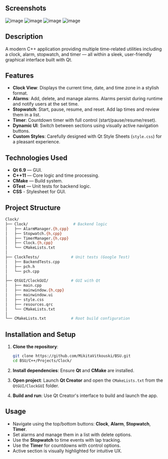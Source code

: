 ## Screenshots
![image](https://github.com/user-attachments/assets/96d761cb-eaec-48b4-a65a-e587c7efd8ef)
![image](https://github.com/user-attachments/assets/e58d05e5-6a8a-4ddb-be54-484ff2a46ab0)
![image](https://github.com/user-attachments/assets/719558fc-2572-4c63-a5d8-ea80d641ac42)
![image](https://github.com/user-attachments/assets/1496626f-701f-4c8e-a974-bd66c1b1c5e2)

## Description
A modern C++ application providing multiple time-related utilities including a clock, alarm, stopwatch, and timer — all within a sleek, user-friendly graphical interface built with Qt.

## Features

- **Clock View**: Displays the current time, date, and time zone in a stylish format.
- **Alarms**: Add, delete, and manage alarms. Alarms persist during runtime and notify users at the set time.
- **Stopwatch**: Start, pause, resume, and reset. Add lap times and review them in a list.
- **Timer**: Countdown timer with full control (start/pause/resume/reset).
- **Dynamic UI**: Switch between sections using visually active navigation buttons.
- **Custom Styles**: Carefully designed with Qt Style Sheets (`style.css`) for a pleasant experience.

## Technologies Used

- **Qt 6.9** — GUI.
- **C++11** — Core logic and time processing.
- **CMake** — Build system.
- **GTest** — Unit tests for backend logic.
- **CSS** - Stylesheet for GUI.

## Project Structure

```bash
Clock/
├── Clock/                    # Backend logic
│   ├── AlarmManager.{h,cpp}
│   ├── Stopwatch.{h,cpp}
│   ├── TimerManager.{h,cpp}
│   ├── Clock.{h,cpp}
│   └── CMakeLists.txt
│
├── ClockTests/              # Unit tests (Google Test)
│   ├── BackendTests.cpp
│   ├── pch.h
│   └── pch.cpp
│
├── QtGUI/ClockGUI/          # GUI with Qt
│   ├── main.cpp
│   ├── mainwindow.{h,cpp}
│   ├── mainwindow.ui
│   ├── style.css
│   ├── resources.qrc
│   └── CMakeLists.txt
│
└── CMakeLists.txt           # Root build configuration
```

## Installation and Setup

1. **Clone the repository**:

   ```bash
   git clone https://github.com/MikitaVitkouski/BSU.git
   cd BSU/C++/Projects/Clock/
   ```

2. **Install dependencies**: Ensure **Qt** and **CMake** are installed.

3. **Open project**: Launch **Qt Creator** and open the `CMakeLists.txt` from the `QtGUI/ClockGUI` folder.

4. **Build and run**: Use Qt Creator's interface to build and launch the app.

## Usage


- Navigate using the top/bottom buttons: **Clock**, **Alarm**, **Stopwatch**, **Timer**.
- Set alarms and manage them in a list with delete options.
- Use the **Stopwatch** to time events with lap tracking.
- Use the **Timer** for countdowns with control options.
- Active section is visually highlighted for intuitive UX.
